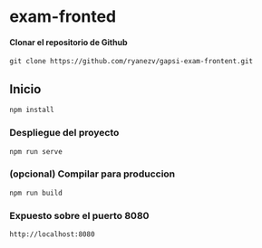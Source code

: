 # exam-fronted

#### Clonar el repositorio de Github
```
git clone https://github.com/ryanezv/gapsi-exam-frontent.git
```
## Inicio
```
npm install
```

### Despliegue del proyecto
```
npm run serve
```

### (opcional) Compilar para produccion
```
npm run build
```
### Expuesto sobre el puerto 8080
```
http://localhost:8080
```